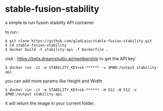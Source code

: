 # stable-fusion-stability

a simple to run fusion staiblity API container

to run :

````
$ git clone https://github.com/gladiaio/stable-fusion-stability.git
$ cd stable-fusion-stability 
$ docker build -t stability-api -f Dockerfile .
````
visit : https://beta.dreamstudio.ai/membership to get the API key`
````
$ docker run -it -e STABILITY_KEY=sk-****** -v $PWD:/output stability-api
````

you can add more params like Height and Width
````
$ docker run -it -e STABILITY_KEY=sk-****** -H 512 -W 512 -v $PWD:/output stability-api
````

it will return the image in your current folder.
